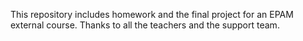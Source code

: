 This repository includes homework and the final project for an EPAM external course.
Thanks to all the teachers and the support team.